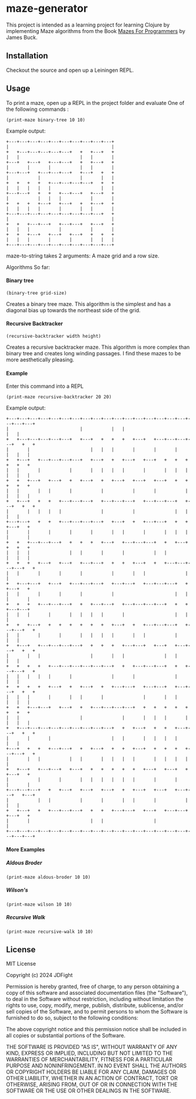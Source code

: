 # maze-generator

This project is intended as a learning project for learning Clojure by implementing Maze algorithms from the Book [Mazes For Programmers](http://www.mazesforprogrammers.com) by James Buck.



## Installation

Checkout the source and open up a Leiningen REPL.

## Usage

To print a maze, open up a REPL in the project folder and evaluate One of the following commands :

```
(print-maze binary-tree 10 10)
```
Example output:
```
+---+---+---+---+---+---+---+---+---+---+
|                                       |
+   +---+---+---+---+---+   +   +---+   +
|   |                       |   |       |
+---+   +---+   +---+---+   +   +---+   +
|       |       |           |   |       |
+---+---+   +---+---+---+   +---+   +   +
|           |               |       |   |
+   +   +   +   +---+---+---+---+   +   +
|   |   |   |   |                   |   |
+---+---+   +   +   +---+---+   +---+   +
|           |   |   |           |       |
+   +   +   +---+   +---+   +   +---+   +
|   |   |   |       |       |   |       |
+---+---+---+---+---+---+---+---+---+   +
|                                       |
+   +   +---+---+   +---+---+   +---+   +
|   |   |           |           |       |
+   +   +---+   +---+   +---+   +   +   +
|   |   |       |       |       |   |   |
+---+---+---+---+---+---+---+---+---+---+
```

maze-to-string takes 2 arguments: A maze grid and a row size.


Algorithms So far:

#### Binary tree
```
(binary-tree grid-size)
```
Creates a binary tree maze.  This algorithm is the simplest and has a diagonal bias up towards the northeast side of the grid.

#### Recursive Backtracker
```
(recursive-backtracker width height)
```
Creates a recursive backtracker maze.  This algorithm is more complex than binary tree and creates long winding passages.  I find these mazes to be more aesthetically pleasing.

#### Example

Enter this command into a REPL
```
(print-maze recursive-backtracker 20 20)
```
Example output:
```
+---+---+---+---+---+---+---+---+---+---+---+---+---+---+---+---+---+---+---+---+
|                           |           |   |                               |   |
+   +---+---+---+---+---+   +---+   +   +   +   +---+   +---+---+---+---+   +   +
|       |                       |   |   |       |       |       |       |   |   |
+   +---+   +---+---+---+---+   +---+   +   +---+   +---+   +   +   +   +   +   +
|   |       |           |       |   |   |   |       |       |   |   |   |   |   |
+   +   +---+   +---+   +   +---+   +   +---+   +---+   +---+   +   +   +   +   +
|   |       |   |       |           |           |       |           |   |   |   |
+   +---+   +   +   +---+---+---+   +---+---+---+   +---+---+---+   +---+   +   +
|       |   |   |   |               |           |               |   |       |   |
+---+---+   +   +   +---+---+---+---+   +---+   +   +---+---+   +   +   +---+   +
|       |       |       |       |       |   |       |       |   |   |   |       |
+   +   +---+---+---+   +   +   +   +---+   +---+---+---+   +   +---+   +   +   +
|   |   |               |   |       |       |           |   |           |   |   |
+   +   +   +---+   +---+   +---+---+   +   +   +---+   +   +---+---+---+---+   +
|   |       |       |       |           |       |   |               |           |
+   +---+---+   +---+   +---+---+---+   +---+---+   +---+---+---+   +   +---+   +
|   |       |       |       |           |                       |   |   |       |
+   +   +   +---+---+---+   +   +---+---+   +---+---+---+---+   +   +   +---+---+
|   |   |       |       |   |   |   |       |                   |   |           |
+   +   +---+   +   +   +   +   +   +   +---+   +   +---+---+---+   +---+---+   +
|   |       |       |       |   |   |   |       |   |           |           |   |
+   +---+   +---+---+---+---+   +   +   +   +---+---+   +---+   +---+---+   +   +
|       |   |                   |       |   |               |   |           |   |
+   +   +   +   +---+---+---+---+---+---+   +   +---+---+---+   +   +---+---+   +
|   |   |   |   |       |               |       |               |           |   |
+   +   +   +   +---+   +   +---+   +   +---+---+   +---+---+   +---+---+   +   +
|   |   |       |       |   |       |               |       |   |       |   |   |
+   +   +---+---+   +---+   +   +---+---+---+---+   +   +   +   +   +   +   +   +
|   |                       |               |       |   |   |       |   |   |   |
+   +---+---+---+---+---+---+---+---+---+   +   +---+   +   +   +---+---+   +   +
|       |       |                       |   |       |   |   |   |           |   |
+---+   +   +   +---+---+   +   +---+   +   +   +---+   +   +   +   +---+---+   +
|       |   |           |   |       |   |   |   |       |   |   |   |           |
+   +---+   +---+---+   +---+   +   +   +   +   +   +---+   +---+   +   +---+   +
|           |       |       |   |   |   |   |   |       |       |       |       |
+---+---+---+   +   +---+   +---+   +---+   +   +---+   +---+   +---+---+   +---+
|           |   |           |       |       |   |       |           |       |   |
+   +---+   +   +---+---+---+   +   +   +---+---+   +---+   +---+---+   +---+   +
|       |                       |   |                   |                       |
+---+---+---+---+---+---+---+---+---+---+---+---+---+---+---+---+---+---+---+---+
```

#### More Examples
##### Aldous Broder
```
(print-maze aldous-broder 10 10)
```
##### Wilson's
```
(print-maze wilson 10 10)
```

##### Recursive Walk
```
(print-maze recursive-walk 10 10)
```

## License

MIT License

Copyright (c) 2024 JDFight

Permission is hereby granted, free of charge, to any person obtaining a copy
of this software and associated documentation files (the "Software"), to deal
in the Software without restriction, including without limitation the rights
to use, copy, modify, merge, publish, distribute, sublicense, and/or sell
copies of the Software, and to permit persons to whom the Software is
furnished to do so, subject to the following conditions:

The above copyright notice and this permission notice shall be included in all
copies or substantial portions of the Software.

THE SOFTWARE IS PROVIDED "AS IS", WITHOUT WARRANTY OF ANY KIND, EXPRESS OR
IMPLIED, INCLUDING BUT NOT LIMITED TO THE WARRANTIES OF MERCHANTABILITY,
FITNESS FOR A PARTICULAR PURPOSE AND NONINFRINGEMENT. IN NO EVENT SHALL THE
AUTHORS OR COPYRIGHT HOLDERS BE LIABLE FOR ANY CLAIM, DAMAGES OR OTHER
LIABILITY, WHETHER IN AN ACTION OF CONTRACT, TORT OR OTHERWISE, ARISING FROM,
OUT OF OR IN CONNECTION WITH THE SOFTWARE OR THE USE OR OTHER DEALINGS IN THE
SOFTWARE.
